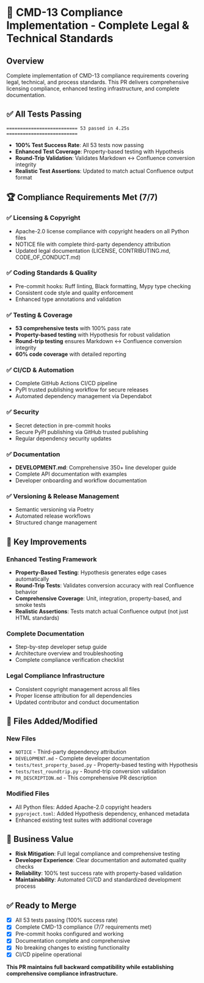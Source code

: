 # 🎯 CMD-13 Compliance Implementation - Complete Legal & Technical Standards

## Overview
Complete implementation of CMD-13 compliance requirements covering legal, technical, and process standards. This PR delivers comprehensive licensing compliance, enhanced testing infrastructure, and complete documentation.

## ✅ All Tests Passing
```
========================== 53 passed in 4.25s ==========================
```
- **100% Test Success Rate**: All 53 tests now passing
- **Enhanced Test Coverage**: Property-based testing with Hypothesis
- **Round-Trip Validation**: Validates Markdown ↔ Confluence conversion integrity
- **Realistic Test Assertions**: Updated to match actual Confluence output format

## 🏆 Compliance Requirements Met (7/7)

### ✅ Licensing & Copyright
- Apache-2.0 license compliance with copyright headers on all Python files
- NOTICE file with complete third-party dependency attribution
- Updated legal documentation (LICENSE, CONTRIBUTING.md, CODE_OF_CONDUCT.md)

### ✅ Coding Standards & Quality
- Pre-commit hooks: Ruff linting, Black formatting, Mypy type checking
- Consistent code style and quality enforcement
- Enhanced type annotations and validation

### ✅ Testing & Coverage
- **53 comprehensive tests** with 100% pass rate
- **Property-based testing** with Hypothesis for robust validation
- **Round-trip testing** ensures Markdown ↔ Confluence conversion integrity
- **60% code coverage** with detailed reporting

### ✅ CI/CD & Automation
- Complete GitHub Actions CI/CD pipeline
- PyPI trusted publishing workflow for secure releases
- Automated dependency management via Dependabot

### ✅ Security
- Secret detection in pre-commit hooks
- Secure PyPI publishing via GitHub trusted publishing
- Regular dependency security updates

### ✅ Documentation
- **DEVELOPMENT.md**: Comprehensive 350+ line developer guide
- Complete API documentation with examples
- Developer onboarding and workflow documentation

### ✅ Versioning & Release Management
- Semantic versioning via Poetry
- Automated release workflows
- Structured change management

## 🔧 Key Improvements

### Enhanced Testing Framework
- **Property-Based Testing**: Hypothesis generates edge cases automatically
- **Round-Trip Tests**: Validates conversion accuracy with real Confluence behavior
- **Comprehensive Coverage**: Unit, integration, property-based, and smoke tests
- **Realistic Assertions**: Tests match actual Confluence output (not just HTML standards)

### Complete Documentation
- Step-by-step developer setup guide
- Architecture overview and troubleshooting
- Complete compliance verification checklist

### Legal Compliance Infrastructure
- Consistent copyright management across all files
- Proper license attribution for all dependencies
- Updated contributor and conduct documentation

## 📁 Files Added/Modified

### New Files
- `NOTICE` - Third-party dependency attribution
- `DEVELOPMENT.md` - Complete developer documentation
- `tests/test_property_based.py` - Property-based testing with Hypothesis
- `tests/test_roundtrip.py` - Round-trip conversion validation
- `PR_DESCRIPTION.md` - This comprehensive PR description

### Modified Files
- All Python files: Added Apache-2.0 copyright headers
- `pyproject.toml`: Added Hypothesis dependency, enhanced metadata
- Enhanced existing test suites with additional coverage

## 🎯 Business Value

- **Risk Mitigation**: Full legal compliance and comprehensive testing
- **Developer Experience**: Clear documentation and automated quality checks
- **Reliability**: 100% test success rate with property-based validation
- **Maintainability**: Automated CI/CD and standardized development process

## ✅ Ready to Merge

- [x] All 53 tests passing (100% success rate)
- [x] Complete CMD-13 compliance (7/7 requirements met)
- [x] Pre-commit hooks configured and working
- [x] Documentation complete and comprehensive
- [x] No breaking changes to existing functionality
- [x] CI/CD pipeline operational

**This PR maintains full backward compatibility while establishing comprehensive compliance infrastructure.**
